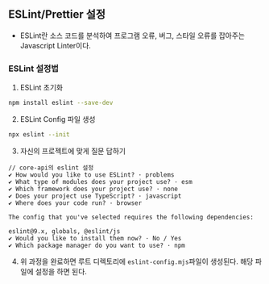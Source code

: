 ## ESLint/Prettier 설정

- ESLint란 소스 코드를 분석하여 프로그램 오류, 버그, 스타일 오류를 잡아주는 Javascript Linter이다.

### ESLint 설정법
1. ESLint 초기화
```bash
npm install eslint --save-dev
```
2. ESLint Config 파일 생성
```bash
npx eslint --init
```
3. 자신의 프로젝트에 맞게 질문 답하기
```
// core-api의 eslint 설정
✔ How would you like to use ESLint? · problems
✔ What type of modules does your project use? · esm
✔ Which framework does your project use? · none
✔ Does your project use TypeScript? · javascript
✔ Where does your code run? · browser

The config that you've selected requires the following dependencies:

eslint@9.x, globals, @eslint/js
✔ Would you like to install them now? · No / Yes
✔ Which package manager do you want to use? · npm
```
4. 위 과정을 완료하면 루트 디렉토리에 `eslint-config.mjs`파일이 생성된다. 해당 파일에 설정을 하면 된다.
